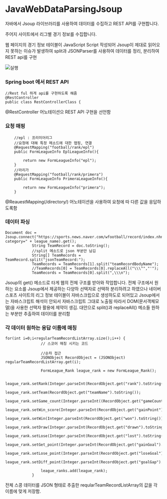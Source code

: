 # JavaWebDataParsingJsoup
자바에서 Jsoup 라이브러리를 사용하여 데이터를 수집하고 REST API를 구현합니다.

주어지 사이트에서 리그별 경기 정보를 수집합니다.

웹 페이지의 경기 정보 테이블이 JavaScript Script 작성되어 Jsoup이 제대로 읽어오지 못하는 이슈가 발생하여
split과 JSONParser를 사용하여 데이터를 정리, 분리하여 REST api를 구현

![실행](https://user-images.githubusercontent.com/22079767/54603829-ab369700-4a88-11e9-8e21-4a30922f9ebe.png)

### Spring boot 에서 REST API
~~~
//Rest ful 하게 api를 구현하도록 해줌
@RestController
public class RestControllerClass {
~~~
@RestController 어노테이션으 REST API 구현을 선언함

### 요청 매핑
~~~
    //epl : 프리미어리그
    //요청에 대해 특정 메소드에 대한 맵핑, 연결
    @RequestMapping("football/rank/epl")
    public FormLeagueInfo EplLeagueInfo(){

        return new FormLeagueInfo("epl");
    }
    //라리가
    @RequestMapping("football/rank/primera")
    public FormLeagueInfo PrimeraLeagueInfo(){

        return new FormLeagueInfo("primera");
    }
~~~
@ReauestMapping(/directory/) 어노테이션을 사용하여 요청에 따 다른 값을 응답하도록함

### 데이터 파싱
~~~
Document doc = Jsoup.connect("https://sports.news.naver.com/wfootball/record/index.nhn?category=" + league_name).get();
            String TeamRecord = doc.toString();
            //split 메소드로 json 부분만 남김
            String[] TeamRecords = TeamRecord.split("jsonTeamRecord:");
            TeamRecords = TeamRecords[1].split("teamRecordBodyName");
            //TeamRecords[0] = TeamRecords[0].replaceAll("\\\"","'");
            TeamRecords = TeamRecords[0].split(",\\\n");
~~~
Jsoup의 get() 메소드로 타게 웹의 전체 구조를 받아와 작업합니다. 전체 구조에서 원하는 요소를 Jsoup에서 제공하는 다양하 선택자로 선택하 분리하려고 하였으나 네이버 스포츠 사이트의 리그 정보 테이블이 자바스크립으로 생성하도로 되어있고 Jsoup에서는 자바스크립트 해석이 안되서 자바스크립트 그대로 노출됨 따라서 DOM(문서객체모델)을 사용한 선택자 활용에 제약이 생김. 대안으로 split()과 replaceAll() 메소들 원하는 부분만 추출하여 데이터를 분리함

### 각 데이터 원하는 응답 이름에 매칭
~~~
for(int i=0;i<regularTeamRecordListArray.size();i++) {
                // 스코어 매칭 시키는 코드

                //순차 접근
                JSONObject RecordObject = (JSONObject) regularTeamRecordListArray.get(i);

                FormLeague_Rank league_rank = new FormLeague_Rank();

                league_rank.setRank(Integer.parseInt(RecordObject.get("rank").toString()));
                league_rank.setTeam(RecordObject.get("teamName").toString());
                league_rank.setGame_count(Integer.parseInt((RecordObject.get("gameCount").toString())));
                league_rank.setWin_score(Integer.parseInt(RecordObject.get("gainPoint").toString()));
                league_rank.setWin(Integer.parseInt(RecordObject.get("won").toString()));
                league_rank.setDraw(Integer.parseInt(RecordObject.get("drawn").toString()));
                league_rank.setLose(Integer.parseInt(RecordObject.get("lost").toString()));
                league_rank.setGet_point(Integer.parseInt(RecordObject.get("gainGoal").toString()));
                league_rank.setLose_point(Integer.parseInt(RecordObject.get("loseGoal").toString()));
                league_rank.setDiff_point(Integer.parseInt(RecordObject.get("goalGap").toString()));

                league_ranks.add(league_rank);
            }
~~~
전체 스콩 데이터를 JSON 형태로 추출한 reqularTeamRecordListArray의 값을 각 이름에 맞게 저장함.

   
    
